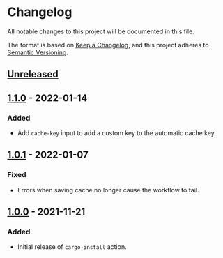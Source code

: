 # Changelog
All notable changes to this project will be documented in this file.

The format is based on [Keep a Changelog](https://keepachangelog.com/en/1.0.0/),
and this project adheres to [Semantic Versioning](https://semver.org/spec/v2.0.0.html).

## [Unreleased]

## [1.1.0] - 2022-01-14
### Added
- Add `cache-key` input to add a custom key to the automatic cache key. 

## [1.0.1] - 2022-01-07
### Fixed
- Errors when saving cache no longer cause the workflow to fail.

## [1.0.0] - 2021-11-21
### Added
- Initial release of `cargo-install` action.

[Unreleased]: https://github.com/baptiste0928/cargo-install/compare/v1.1.0...HEAD
[1.1.0]: https://github.com/baptiste0928/cargo-install/compare/v1.0.1...v1.1.0
[1.0.1]: https://github.com/baptiste0928/cargo-install/compare/v1.0.0...v1.0.1
[1.0.0]: https://github.com/baptiste0928/cargo-install/releases/tag/v1.0.0
